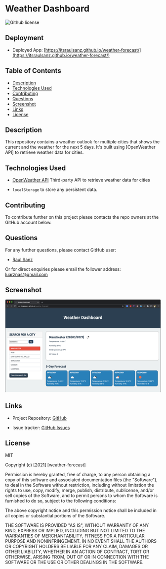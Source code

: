 # Weather Dashboard

![Github license](https://img.shields.io/badge/license-MIT-blue.svg)

## Deployment

- Deployed App: [https://itsraulsanz.github.io/weather-forecast/](https://itsraulsanz.github.io/weather-forecast/)

## Table of Contents

- [Description](#description)
- [Technologies Used](#technologies)
- [Contributing](#contributing)
- [Questions](#questions)
- [Screenshot](#screenshot)
- [Links](#links)
- [License](#license)

## Description

This repository contains a weather outlook for multiple cities that shows the current and the weather for the next 5 days.
It's built using [OpenWeather API] to retrieve weather data for cities.

## Technologies Used

- [OpenWeather API](https://openweathermap.org/api) Third-party API to retrieve weather data for cities 

- `localStorage` to store any persistent data.

## Contributing

To contribute further on this project please contacts the repo owners at the GitHub account below. 

## Questions

For any further questions, please contact GitHub user:
- [Raul Sanz](https://github.com/itsraulsanz)

Or for direct enquiries please email the follower address:
luarznas@gmail.com

## Screenshot

<img src="./assets/images/screenshot.png">

## Links

- Project Repository: [GitHub](https://github.com/itsraulsanz/weather-forecast)

- Issue tracker: [GitHub Issues](https://github.com/itsraulsanz/weather-forecast/issues)

## License

MIT

Copyright (c) [2021] [weather-forecast]

Permission is hereby granted, free of charge, to any person obtaining a copy
of this software and associated documentation files (the "Software"), to deal
in the Software without restriction, including without limitation the rights
to use, copy, modify, merge, publish, distribute, sublicense, and/or sell
copies of the Software, and to permit persons to whom the Software is
furnished to do so, subject to the following conditions:

The above copyright notice and this permission notice shall be included in all
copies or substantial portions of the Software.

THE SOFTWARE IS PROVIDED "AS IS", WITHOUT WARRANTY OF ANY KIND, EXPRESS OR
IMPLIED, INCLUDING BUT NOT LIMITED TO THE WARRANTIES OF MERCHANTABILITY,
FITNESS FOR A PARTICULAR PURPOSE AND NONINFRINGEMENT. IN NO EVENT SHALL THE
AUTHORS OR COPYRIGHT HOLDERS BE LIABLE FOR ANY CLAIM, DAMAGES OR OTHER
LIABILITY, WHETHER IN AN ACTION OF CONTRACT, TORT OR OTHERWISE, ARISING FROM,
OUT OF OR IN CONNECTION WITH THE SOFTWARE OR THE USE OR OTHER DEALINGS IN THE
SOFTWARE.
